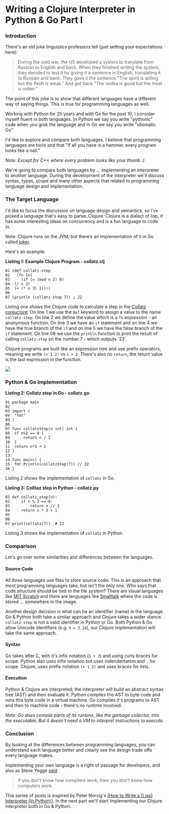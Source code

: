 # Writing a Clojure Interpreter in Python & Go Part I

### Introduction

There's an old joke linguistics professors tell (just setting your expectations here):

> During the cold war, the US developed a system to translate from Russian to English and back.
> When they finished writing the system, they decided to test it by giving it a sentence in English, translating it to Russian and back.
> They gave it the sentence "The spirit is willing but the flesh is weak." And got back "The vodka is good but the meat is rotten."

The point of this joke is to show that different languages have a different way of saying things. This is true for programming languages as well.

Working with Python for 25 years and with Go for the past 10, I consider myself fluent in both languages. In Python we say you write "pythonic" code when you grok the language and in Go we say you write "idiomatic Go".

I'd like to explore and compare both languages. I believe that programming languages are tools and that "If all you have is a hammer, every program looks like a nail."

_Note: Except for C++ where every problem looks like your thumb :)_

We're going to compare both languages by ... implementing an interpreter to another language. During the development of the interpreter we'll discuss syntax, types, scope and many other aspects that related to programming language design and implementation.

### The Target Language

I'd like to focus the discussion on language design and semantics, so I've picked a language that's easy to parse: Clojure. Clojure is a dialect of lisp, it has some interesting ideas on concurrency and is a fun language to code in.

Note: Clojure runs on the JVM, but there’s an implementation of it in Go called [joker](https://joker-lang.org/).

Here's an example:

**Listing 1: Example Clojure Program - collatz.clj**

```
01 (def collatz-step
02   (fn [n]
03     (if (= (mod n 2) 0)
04 	(/ n 2)
05 	(+ (* n 3) 1))))
06 
07 (println (collatz-step 7)) ; 22
```

Listing one shows the Clojure code to calculate a step in the [Collatz conjucture](https://en.wikipedia.org/wiki/Collatz_conjecture). On line 1 we use the `def` keyword to assign a value to the name `collatz-step`. On line 2 we define the value which is a `fn` expression - an anonymous function. On line 3 we have an `if` statement and on line 4 we have the true branch of the `if` and on line 5 we have the false branch of the `if` statement. On line 08 we use the `println` function to print the result of calling `collatz-step` on the number 7 - which outputs `22'.

Clojure programs are built like an expression tree and use prefix operators, meaning we write `(+ 1 2)` vs `1 + 2`. There's also no `return`, the return value is the last expression in the function.

![](https://imgs.xkcd.com/comics/lisp_cycles.png)


### Python & Go Implementation

**Listing 2: Collatz step in Go - collatz.go**
```
01 package main
02 
03 import (
04 	"fmt"
05 )
06 
07 func collatzStep(n int) int {
08 	if n%2 == 0 {
09 		return n / 2
10 	}
11 	return n*3 + 1
12 }
13 
14 func main() {
15 	fmt.Println(collatzStep(7)) // 22
16 }
```

Listing 2 shows the implementation of `collatz` in Go.

**Listing 3: Colltaz step in Python - collatz.py**

```
01 def collatz_step(n):
02     if n % 2 == 0:
03         return n // 2
04     return n * 3 + 1
05 
06 
07 print(collatz(7))  # 22
```

Listing 3 shows the implementation of `collatz` in Python.

### Comparison

Let's go over some similarities and differences between the languages.

#### Source Code

All three languages use files to store source code. This is an approach that most programming languages take, but isn't the only one. Who says that code structure should be tied to the file system? There are visual languages like [MIT Scratch](https://scratch.mit.edu/) and there are languages like [Smalltalk](https://en.wikipedia.org/wiki/Smalltalk) where the code is stored ... somewhere in the image.

Another design decision is what can be an identifier (name) in the language. Go & Python both take a similar approach and Clojure takes a wider stance. `collatz-step` is not a valid identifier in Python or Go. Both Python & Go allow Unicode identifiers (e.g. `π = 3.14`), our Clojure implementation will take the same approach. 

#### Syntax

Go takes after C, with it's infix notation (`1 + 2`) and using curly braces for scope. Python also uses infix notation but uses indendentation and `:` for scope. Clojure, uses prefix notation `(+ 1 2)` and uses braces for lists.

#### Execution

Python & Clojure are interpreted, the interpreter will build an abstract syntax tree (AST) and then evaluate it. Python compiles the AST to byte code and runs this byte code in a virtual machine. Go compiles it's programs to AST and then to machine code - there's no runtime involved.

_Note: Go does compile parts of its runtime, like the garbage collector, into the executable. But it doesn't need a VM to interpret instructions to execute._

### Conclusion

By looking at the differences between programming languages, you can understand each language better and clearly see the design trade offs every language makes.

Implementing your own language is a right of passage for developers, and also as Steve Yegge [said](http://steve-yegge.blogspot.com/2007/06/rich-programmer-food.html)

> If you don't know how compilers work, then you don't know how computers work.

This series of posts is inspired by Peter Norvig's [(How to Write a (Lisp) Interpreter (in Python))](https://norvig.com/lispy.html). In the next part we'll start implementing our Clojure interpreter both in Go & Python.



